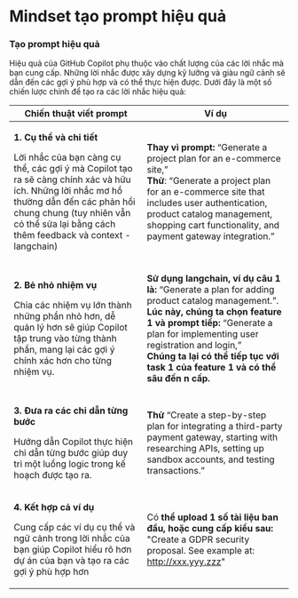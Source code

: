 # Mindset tạo prompt hiệu quả

### Tạo prompt hiệu quả

Hiệu quả của GitHub Copilot phụ thuộc vào chất lượng của các lời nhắc mà bạn cung cấp. Những lời nhắc được xây dựng kỹ lưỡng và giàu ngữ cảnh sẽ dẫn đến các gợi ý phù hợp và có thể thực hiện được. Dưới đây là một số chiến lược chính để tạo ra các lời nhắc hiệu quả:

| Chiến thuật viết prompt                                                                                                                                                                                                                                                                | Ví dụ                                                                                                                                                                                                                                                                                                                                                        |
| -------------------------------------------------------------------------------------------------------------------------------------------------------------------------------------------------------------------------------------------------------------------------------------- | ------------------------------------------------------------------------------------------------------------------------------------------------------------------------------------------------------------------------------------------------------------------------------------------------------------------------------------------------------------ |
| <p><strong>1. Cụ thể và chi tiết</strong></p><p>Lời nhắc của bạn càng cụ thể, các gợi ý mà Copilot tạo ra sẽ càng chính xác và hữu ích. Những lời nhắc mơ hồ thường dẫn đến các phản hồi chung chung (tuy nhiên vẫn có thể sửa lại bằng cách thêm feedback và context - langchain)</p> | <p><strong>Thay vì prompt:</strong> “Generate a project plan for an e-commerce site,”<br><strong>Thử</strong>:  “Generate a project plan for an e-commerce site that includes user authentication, product catalog management, shopping cart functionality, and payment gateway integration.”</p>                                                            |
| <p><strong>2. Bẻ nhỏ nhiệm vụ</strong></p><p>Chia các nhiệm vụ lớn thành những phần nhỏ hơn, dễ quản lý hơn sẽ giúp Copilot tập trung vào từng thành phần, mang lại các gợi ý chính xác hơn cho từng nhiệm vụ.</p>                                                                     | <p><strong>Sử dụng langchain, ví dụ câu 1 là:</strong> “Generate a plan for adding product catalog management.”.<br><strong>Lúc này, chúng ta chọn feature 1 và prompt tiếp:</strong> “Generate a plan for implementing user registration and login,”<br><strong>Chúng ta lại có thể tiếp tục với task 1 của feature 1 và có thể sâu đến n cấp.</strong></p> |
| <p><strong>3. Đưa ra các chỉ dẫn từng bước</strong></p><p>Hướng dẫn Copilot thực hiện chỉ dẫn từng bước giúp duy trì một luồng logic trong kế hoạch được tạo ra.</p>                                                                                                                   | **Thử** “Create a step-by-step plan for integrating a third-party payment gateway, starting with researching APIs, setting up sandbox accounts, and testing transactions.”                                                                                                                                                                                   |
| <p><strong>4. Kết hợp cả ví dụ</strong></p><p>Cung cấp các ví dụ cụ thể và ngữ cảnh trong lời nhắc của bạn giúp Copilot hiểu rõ hơn dự án của bạn và tạo ra các gợi ý phù hợp hơn</p>                                                                                                  | Có **thể upload 1 số tài liệu ban đầu, hoặc cung cấp kiểu sau:** "Create a GDPR security proposal. See example at: http://xxx.yyy.zzz"                                                                                                                                                                                                                       |
